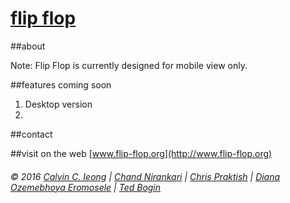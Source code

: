 # [flip flop](http://www.flip-flop.org)

##about


Note: Flip Flop is currently designed for mobile view only. 

##features coming soon
1. Desktop version
2.

##contact



##visit on the web
[www.flip-flop.org](http://www.flip-flop.org)


###### &copy; 2016 [Calvin C. Ieong](https://github.com/icalving) | [Chand Nirankari](https://github.com/radicaldesi) | [Chris Praktish](https://github.com/cprakti) | [Diana Ozemebhoya Eromosele](https://github.com/dianaeromosele) | [Ted Bogin](https://github.com/tbogin)



